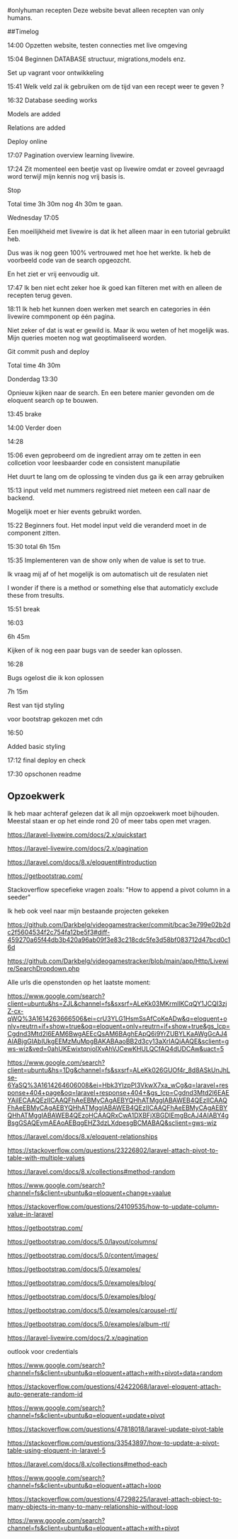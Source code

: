#onlyhuman recepten
Deze website bevat alleen recepten van only humans.

##Timelog

14:00 Opzetten website, testen connecties met live omgeving

15:04 Beginnen DATABASE structuur, migrations,models enz.

Set up vagrant voor ontwikkeling

15:41 Welk veld zal ik gebruiken om de tijd van een recept weer te geven ?

16:32 Database seeding works

Models are added

Relations are added

Deploy online

17:07 Pagination overview learning livewire.

17:24 Zit momenteel een beetje vast op livewire omdat er zoveel gevraagd word terwijl mijn kennis nog vrij basis is.

Stop

Total time 3h 30m nog 4h 30m te gaan.



Wednesday 17:05

Een moeilijkheid met livewire is dat ik het alleen maar in een tutorial gebruikt heb.

Dus was ik nog geen 100% vertrouwed met hoe het werkte. Ik heb de voorbeeld code van de search opgeozcht.

En het ziet er vrij eenvoudig uit.



 17:47 Ik ben niet echt zeker hoe ik goed kan filteren met with en alleen de recepten terug geven.

18:11 Ik heb het kunnen doen werken met search en categories in één livewire commponent op één pagina.

Niet zeker of dat is wat er gewild is. Maar ik wou weten of het mogelijk was. Mijn queries moeten nog wat geoptimaliseerd worden.

Git commit push and deploy



Total time 4h 30m



Donderdag 13:30

Opnieuw kijken naar de search. En een betere manier gevonden om de eloquent search op te bouwen.

13:45 brake

14:00 Verder doen

14:28

15:06 even geprobeerd om de ingredient array om te zetten in een collcetion voor leesbaarder code en consistent manupilatie

Het duurt te lang om de oplossing te vinden dus ga ik een array gebruiken

15:13 input veld met nummers registreed niet meteen een call naar de backend.

Mogelijk moet er hier events gebruikt worden.

15:22 Beginners fout. Het model input veld die veranderd moet in de component zitten.

15:30 total 6h 15m

15:35 Implementeren van de show only when de value is set to true.

Ik vraag mij af of het mogelijk is om automatisch uit de resulaten niet 

I wonder if there is a method or something else that automaticly exclude these from tresults.

15:51 break

16:03

6h 45m

Kijken of ik nog een paar bugs van de seeder kan oplossen.

16:28

Bugs ogelost die ik kon oplossen

7h 15m

Rest van tijd styling

voor bootstrap gekozen met cdn

16:50

Added basic styling

17:12 final deploy en check

17:30 opschonen readme

## Opzoekwerk
Ik heb maar achteraf gelezen dat ik all mijn opzoekwerk moet bijhouden.
Meestal staan er op het einde rond 20 of meer tabs open met vragen.

https://laravel-livewire.com/docs/2.x/quickstart

https://laravel-livewire.com/docs/2.x/pagination

https://laravel.com/docs/8.x/eloquent#introduction

https://getbootstrap.com/

Stackoverflow specefieke vragen zoals: "How to append a pivot column in a seeder"

Ik heb ook veel naar mijn bestaande projecten gekeken

https://github.com/Darkbelg/videogamestracker/commit/bcac3e799e02b2dc2f5604534f2c754fa12be5f3#diff-459270a65f44db3b420a96ab09f3e83c218cdc5fe3d58bf083712d47bcd0c16d

https://github.com/Darkbelg/videogamestracker/blob/main/app/Http/Livewire/SearchDropdown.php

Alle urls die openstonden op het laatste moment:

https://www.google.com/search?client=ubuntu&hs=ZJL&channel=fs&sxsrf=ALeKk03MKrmllKCqQY1JCQI3zjZ-cx-qWQ%3A1614263666506&ei=crU3YLG1HsmSsAfCoKeADw&q=eloquent+only+reutrn+if+show+true&oq=eloquent+only+reutrn+if+show+true&gs_lcp=Cgdnd3Mtd2l6EAM6BwgAEEcQsAM6BAghEApQ6i9YrZUBYLKaAWgGcAJ4AIABjgGIAbIUkgEEMzMuMpgBAKABAaoBB2d3cy13aXrIAQjAAQE&sclient=gws-wiz&ved=0ahUKEwixtqnjoIXvAhVJCewKHULQCfAQ4dUDCAw&uact=5

https://www.google.com/search?client=ubuntu&hs=1Dg&channel=fs&sxsrf=ALeKk026GUOf4r_8d8ASkUnJhLse-6YaSQ%3A1614264606008&ei=Hbk3YIzpPI3VkwX7xa_wCg&q=laravel+response+404+page&oq=laravel+response+404+&gs_lcp=Cgdnd3Mtd2l6EAEYAjIECAAQEzIICAAQFhAeEBMyCAgAEBYQHhATMggIABAWEB4QEzIICAAQFhAeEBMyCAgAEBYQHhATMggIABAWEB4QEzIICAAQFhAeEBMyCAgAEBYQHhATMggIABAWEB4QEzoHCAAQRxCwA1DXBFjXBGDlEmgBcAJ4AIABY4gBsgGSAQEymAEAoAEBqgEHZ3dzLXdpesgBCMABAQ&sclient=gws-wiz

https://laravel.com/docs/8.x/eloquent-relationships

https://stackoverflow.com/questions/23226802/laravel-attach-pivot-to-table-with-multiple-values

https://laravel.com/docs/8.x/collections#method-random

https://www.google.com/search?channel=fs&client=ubuntu&q=eloquent+change+vaalue

https://stackoverflow.com/questions/24109535/how-to-update-column-value-in-laravel

https://getbootstrap.com/

https://getbootstrap.com/docs/5.0/layout/columns/

https://getbootstrap.com/docs/5.0/content/images/

https://getbootstrap.com/docs/5.0/examples/

https://getbootstrap.com/docs/5.0/examples/blog/

https://getbootstrap.com/docs/5.0/examples/blog/

https://getbootstrap.com/docs/5.0/examples/carousel-rtl/

https://getbootstrap.com/docs/5.0/examples/album-rtl/

https://laravel-livewire.com/docs/2.x/pagination

outlook voor credentials

https://www.google.com/search?channel=fs&client=ubuntu&q=eloquent+attach+with+pivot+data+random

https://stackoverflow.com/questions/42422068/laravel-eloquent-attach-auto-generate-random-id

https://www.google.com/search?channel=fs&client=ubuntu&q=eloquent+update+pivot

https://stackoverflow.com/questions/47818018/laravel-update-pivot-table

https://stackoverflow.com/questions/33543897/how-to-update-a-pivot-table-using-eloquent-in-laravel-5

https://laravel.com/docs/8.x/collections#method-each

https://www.google.com/search?channel=fs&client=ubuntu&q=eloquent+attach+loop

https://stackoverflow.com/questions/47298225/laravel-attach-object-to-many-objects-in-many-to-many-relationship-without-loop

https://www.google.com/search?channel=fs&client=ubuntu&q=eloquent+attach+with+pivot
